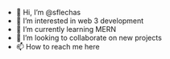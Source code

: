 - 👋 Hi, I’m @sflechas
- 👀 I’m interested in web 3 development
- 🌱 I’m currently learning MERN 
- 💞️ I’m looking to collaborate on new projects
- 📫 How to reach me here

<!---
sflechas/sflechas is a ✨ special ✨ repository because its `README.md` (this file) appears on your GitHub profile.
You can click the Preview link to take a look at your changes.
--->
